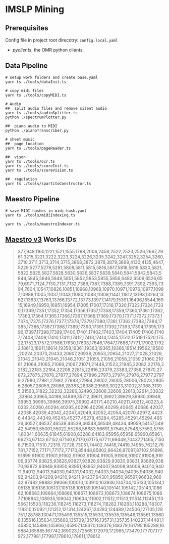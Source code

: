 # IMSLP Mining


## Prerequisites

Config file in project root direcotry: `config.local.yaml`

+	*pyclients*, the OMR python clients.


## Data Pipeline

```shell
# setup work folders and create base.yaml
yarn ts ./tools/dataInit.ts

# copy midi files
yarn ts ./tools/copyMIDI.ts

# Audio
##	split audio files and remove silent audio
yarn ts ./tools/audioSplitter.ts
python ./spectrumPlotter.py

##	piano audio to MIDI
python ./pianoTranscriber.py

# sheet music
## 	page location
yarn ts ./tools/pageReader.ts

##	vison
yarn ts ./tools/ocr.ts
yarn ts ./tools/scoreInit.ts
yarn ts ./tools/scoreVision.ts

##	regulation
yarn ts ./tools/spartitoConstructor.ts

```


## Maestro Pipeline

```shell
# save MIDI hashes in midi-hash.yaml
yarn ts ./tools/midiIndexing.ts

yarn ts ./tools/maestroIndexer.ts
```


## [Maestro v3](https://magenta.tensorflow.org/datasets/maestro#v300) Works IDs

> 377,948,1160,1221,1521,1555,1798,2006,2458,2522,2523,2526,2667,2961,3215,3221,3222,3223,3224,3226,3235,3242,3247,3252,3254,3260,3710,3711,3713,3714,3715,3868,3872,3878,3879,3899,4130,4135,4647,5229,5277,5279,5281,5808,5811,5815,5816,5817,5818,5819,5820,5821,5822,5825,5827,5828,5830,5836,5837,5839,5840,5841,5842,5843,5844,5845,5846,5849,5851,5852,5853,5855,5856,6482,6509,6526,6579,6971,7124,7130,7131,7132,7386,7387,7388,7389,7391,7392,7393,7394,7604,10547,10826,10851,10968,10969,10970,10971,10976,10977,10987,10988,11005,11037,11043,11080,11083,11309,11441,11812,13193,13263,13627,13637,13763,13766,13772,13773,13977,14179,15391,16496,16544,16915,16949,16950,16951,16954,17005,17007,17316,17320,17323,17324,17330,17349,17351,17352,17354,17356,17357,17358,17359,17360,17361,17362,17363,17364,17365,17366,17367,17368,17369,17370,17371,17372,17373,17374,17375,17376,17377,17378,17379,17380,17381,17382,17383,17384,17385,17386,17387,17388,17389,17390,17391,17392,17393,17394,17395,17396,17397,17398,17399,17400,17401,17402,17403,17404,17405,17406,17407,17408,17409,17410,17411,17412,17413,17414,17415,17512,17519,17520,17522,17523,17572,17586,17630,17633,17646,17647,17686,17771,17902,17922,18610,18611,18614,19358,19361,19363,19365,19366,19514,19562,19580,20224,20370,20433,20607,20938,20953,20954,21027,21028,21029,21042,21043,21045,21046,21051,21055,21056,21058,21059,21060,21061,21064,21065,21066,21067,21071,21448,21523,21945,22082,22176,22182,22183,22184,22208,22815,22816,23379,23383,27356,27870,27872,27875,27876,27877,27894,27896,27973,27974,27976,27977,27979,27980,27981,27982,27983,27984,28002,28005,28006,28023,28056,28057,28059,28086,28383,28388,29589,30223,31002,31068,31395,31563,31822,32232,32286,32490,32608,32609,32613,32614,33832,33964,33965,34199,34899,35712,39611,39921,39929,39930,39949,39953,39965,39966,39975,39992,40171,40210,40211,40212,40223,40232,40260,40294,40295,40296,40298,40299,40645,40686,42037,42038,42039,42042,42047,42049,42052,42054,42070,42972,44236,44342,44349,45243,45277,45278,45284,45285,45291,45294,46526,46527,46537,46538,46539,46548,46549,48434,49059,54157,54942,54950,55001,55022,55258,56683,56691,57545,57548,57550,57551,60341,60635,61845,61900,63288,64183,65956,65958,65960,65961,66274,67143,67152,67160,67170,67175,67711,69449,70437,71465,71508,71509,71510,72319,72728,73051,74402,74418,74419,74955,76212,76781,77152,77171,77172,77173,85448,85802,86426,87097,87102,91896,91899,91900,91901,91902,91903,91904,91905,91906,91907,91908,91909,93774,93825,93826,93827,93828,93829,93830,93831,93869,93870,93872,93949,93950,93951,93952,94007,94008,94009,94010,94011,94012,94013,94030,94031,94032,94033,94034,94035,94036,94092,94203,94209,94210,94211,94237,94301,95850,96597,96632,96642,97482,98882,99066,100010,103910,103936,104704,105133,105134,105135,105136,105137,105138,105139,105140,105141,105142,105143,108662,108663,108664,108666,108671,108672,108673,108674,108675,108677,108842,108935,109042,110634,111002,111512,111513,111514,112451,113566,115503,118236,118245,118273,118274,118282,118283,118288,118307,118310,120921,121312,121314,124267,124283,124489,124506,127105,128751,128788,130471,135499,135515,135530,135535,135546,135561,135608,135616,135634,135660,135709,135716,135731,135735,140237,144481,145850,145886,145906,145907,148370,148376,148379,161795,165289,165884,165885,167742,169023,172565,172979,172985,173479,177707,177972,177981,177987,178610,178611,178612
